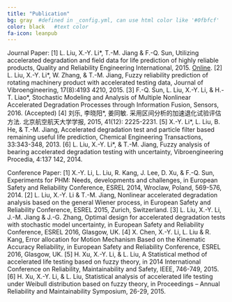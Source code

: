 ```yaml
---
title: "Publication"
bg: gray  #defined in _config.yml, can use html color like '#0fbfcf'
color: black   #text color
fa-icon: leanpub
---
```


Journal Paper:
  [1]	L. Liu, X.-Y. Li*, T.-M. Jiang & F.-Q. Sun, Utilizing accelerated degradation and field data for life prediction of highly reliable products, Quality and Reliability Engineering International, 2015. [Online](http://onlinelibrary.wiley.com/enhanced/doi/10.1002/qre.1935).
  [2]	L. Liu, X.-Y. Li*, W. Zhang, & T.-M. Jiang, Fuzzy reliability prediction of rotating machinery product with accelerated testing data, Journal of Vibroengineering, 17(8):4193 4210, 2015. 
  [3]	F.-Q. Sun, L. Liu, X.-Y. Li, & H.-T. Liao*, Stochastic Modeling and Analysis of Multiple Nonlinear Accelerated Degradation Processes through Information Fusion, Sensors, 2016. (Accepted)
  [4]	刘乐, 李晓阳*, 姜同敏. 采用区间分析的加速退化试验评估方法. 北京航空航天大学学报, 2015, 41(12): 2225-2231.
  [5]	X.-Y. Li*, L. Liu, B. He, & T.-M. Jiang, Accelerated degradation test and particle filter based remaining useful life prediction, Chemical Engineering Transactions, 33:343-348, 2013.
  [6]	L. Liu, X.-Y. Li*, & T.-M. Jiang, Fuzzy analysis of bearing accelerated degradation testing with uncertainty, Vibroengineering Procedia, 4:137 142, 2014.

Conference Paper:
  [1]	X.-Y. Li, L. Liu, R. Kang, J. Lee, D. Xu, & F.-Q. Sun, Experiments for PHM: Needs, developments and challenges, in European Safety and Reliability Conference, ESREL 2014, Wroclaw, Poland, 569-576, 2014.
  [2]	L. Liu, X.-Y. Li & T.-M. Jiang, Nonlinear accelerated degradation analysis based on the general Wiener process, in European Safety and Reliability Conference, ESREL 2015, Zurich, Switzerland.
  [3]	L. Liu, X.-Y. Li, J.-M. Jiang & J.-G. Zhang, Optimal design for accelerated degradation tests with stochastic model uncertainty, in European Safety and Reliability Conference, ESREL 2016, Glasgow, UK.
  [4]	X. Chen, X.-Y. Li, L. Liu & R. Kang, Error allocation for Motion Mechanism Based on the Kinematic Accuracy Reliability, in European Safety and Reliability Conference, ESREL 2016, Glasgow, UK.
  [5]	H. Xu, X.-Y. Li, & L. Liu, A Statistical method of accelerated life testing based on fuzzy theory, in 2014 International Conference on Reliability, Maintainability and Safety, IEEE, 746-749, 2015.
  [6]	H. Xu, X.-Y. Li, & L. Liu, Statistical analysis of accelerated life testing under Weibull distribution based on fuzzy theory, in Proceedings – Annual Reliability and Maintainability Symposium, 26-29, 2015. 
